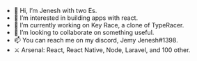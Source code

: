 - 👋 Hi, I’m Jenesh with two Es.
- 👀 I’m interested in building apps with react.
- 🌱 I’m currently working on Key Race, a clone of TypeRacer.
- 💞️ I’m looking to collaborate on something useful.
- 📫 You can reach me on my discord, Jemy Jenesh#1398.
- &#9876; Arsenal: React, React Native, Node, Laravel, and 100 other.

<!---
JemyJenesh/JemyJenesh is a ✨ special ✨ repository because its `README.md` (this file) appears on your GitHub profile.
You can click the Preview link to take a look at your changes.
--->
